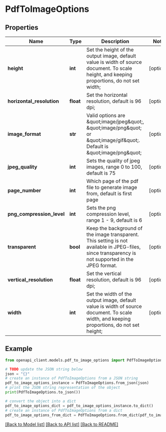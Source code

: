 # PdfToImageOptions


## Properties

Name | Type | Description | Notes
------------ | ------------- | ------------- | -------------
**height** | **int** | Set the height of the output image, default value is width of source document. To scale height, and keeping proportions, do not set width; | [optional] 
**horizontal_resolution** | **float** | Set the horizontal resolution, default is 96 dpi; | [optional] 
**image_format** | **str** | Valid options are \&quot;image/jpeg\&quot;, \&quot;image/png\&quot; or \&quot;image/gif\&quot;. Default is \&quot;image/png\&quot; | [optional] 
**jpeg_quality** | **int** | Sets the quality of jpeg images, range 0 to 100, default is 75 | [optional] 
**page_number** | **int** | Which page of the pdf file to generate image from, default is first page | [optional] 
**png_compression_level** | **int** | Sets the png compression level, range 1 - 9, default is 6 | [optional] 
**transparent** | **bool** | Keep the background of the image transparent. This setting is not available in JPEG-files, since transparency is not supported in the JPEG format. | [optional] 
**vertical_resolution** | **float** | Set the vertical resolution, default is 96 dpi; | [optional] 
**width** | **int** | Set the width of the output image, default value is width of source document. To scale width, and keeping proportions, do not set height; | [optional] 

## Example

```python
from openapi_client.models.pdf_to_image_options import PdfToImageOptions

# TODO update the JSON string below
json = "{}"
# create an instance of PdfToImageOptions from a JSON string
pdf_to_image_options_instance = PdfToImageOptions.from_json(json)
# print the JSON string representation of the object
print(PdfToImageOptions.to_json())

# convert the object into a dict
pdf_to_image_options_dict = pdf_to_image_options_instance.to_dict()
# create an instance of PdfToImageOptions from a dict
pdf_to_image_options_from_dict = PdfToImageOptions.from_dict(pdf_to_image_options_dict)
```
[[Back to Model list]](../README.md#documentation-for-models) [[Back to API list]](../README.md#documentation-for-api-endpoints) [[Back to README]](../README.md)


